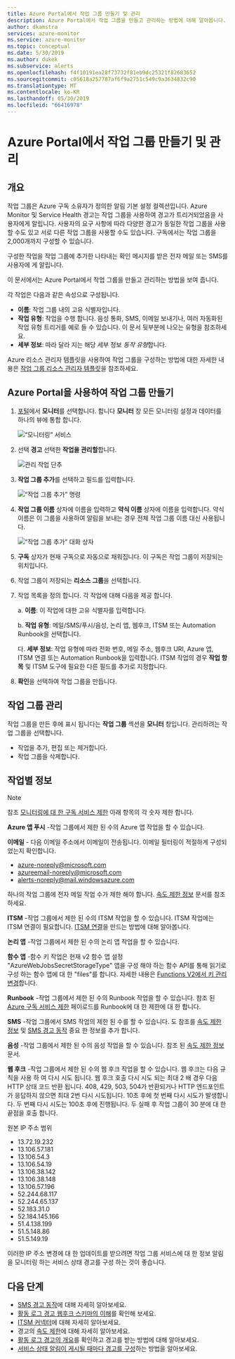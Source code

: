 ```yaml
---
title: Azure Portal에서 작업 그룹 만들기 및 관리
description: Azure Portal에서 작업 그룹을 만들고 관리하는 방법에 대해 알아봅니다.
author: dkamstra
services: azure-monitor
ms.service: azure-monitor
ms.topic: conceptual
ms.date: 5/30/2019
ms.author: dukek
ms.subservice: alerts
ms.openlocfilehash: f4f10191ea28f73732f81eb9dc25321f82683652
ms.sourcegitcommit: c05618a257787af6f9a2751c549c9a3634832c90
ms.translationtype: MT
ms.contentlocale: ko-KR
ms.lasthandoff: 05/30/2019
ms.locfileid: "66416978"
---
```

# <a name="create-and-manage-action-groups-in-the-azure-portal"></a>Azure Portal에서 작업 그룹 만들기 및 관리
## <a name="overview"></a>개요 ##
작업 그룹은 Azure 구독 소유자가 정의한 알림 기본 설정 컬렉션입니다. Azure Monitor 및 Service Health 경고는 작업 그룹을 사용하여 경고가 트리거되었음을 사용자에게 알립니다. 사용자의 요구 사항에 따라 다양한 경고가 동일한 작업 그룹을 사용할 수도 있고 서로 다른 작업 그룹을 사용할 수도 있습니다. 구독에서는 작업 그룹을 2,000개까지 구성할 수 있습니다.

구성한 작업을 작업 그룹에 추가한 나타내는 확인 메시지를 받은 전자 메일 또는 SMS를 사용자에 게 알립니다.

이 문서에서는 Azure Portal에서 작업 그룹을 만들고 관리하는 방법을 보여 줍니다.

각 작업은 다음과 같은 속성으로 구성됩니다.

* **이름**: 작업 그룹 내의 고유 식별자입니다.  
* **작업 유형**: 작업을 수행 합니다. 음성 통화, SMS, 이메일 보내기나, 여러 자동화된 작업 유형 트리거를 예로 들 수 있습니다. 이 문서 뒷부분에 나오는 유형을 참조하세요.
* **세부 정보**: 따라 달라 지는 해당 세부 정보 *동작 유형*합니다.

Azure 리소스 관리자 템플릿을 사용하여 작업 그룹을 구성하는 방법에 대한 자세한 내용은 [작업 그룹 리소스 관리자 템플릿](../../azure-monitor/platform/action-groups-create-resource-manager-template.md)을 참조하세요.

## <a name="create-an-action-group-by-using-the-azure-portal"></a>Azure Portal을 사용하여 작업 그룹 만들기 ##
1. [포털](https://portal.azure.com)에서 **모니터**를 선택합니다. 합니다 **모니터** 창 모든 모니터링 설정과 데이터를 하나의 뷰에 통합 합니다.

    ![“모니터링” 서비스](./media/action-groups/home-monitor.png)
1. 선택 **경고** 선택한 **작업을 관리할**합니다.

    ![관리 작업 단추](./media/action-groups/manage-action-groups.png)
1. **작업 그룹 추가**를 선택하고 필드를 입력합니다.

    ![“작업 그룹 추가” 명령](./media/action-groups/add-action-group.png)
1. **작업 그룹 이름** 상자에 이름을 입력하고 **약식 이름** 상자에 이름을 입력합니다. 약식 이름은 이 그룹을 사용하여 알림을 보내는 경우 전체 작업 그룹 이름 대신 사용됩니다.

      ![“작업 그룹 추가” 대화 상자](./media/action-groups/action-group-define.png)

1. **구독** 상자가 현재 구독으로 자동으로 채워집니다. 이 구독은 작업 그룹이 저장되는 위치입니다.

1. 작업 그룹이 저장되는 **리소스 그룹**을 선택합니다.

1. 작업 목록을 정의 합니다. 각 작업에 대해 다음을 제공 합니다.

    a. **이름**: 이 작업에 대한 고유 식별자를 입력합니다.

    b. **작업 유형**: 메일/SMS/푸시/음성, 논리 앱, 웹후크, ITSM 또는 Automation Runbook을 선택합니다.

    다. **세부 정보**: 작업 유형에 따라 전화 번호, 메일 주소, 웹후크 URI, Azure 앱, ITSM 연결 또는 Automation Runbook을 입력합니다. ITSM 작업의 경우 **작업 항목** 및 ITSM 도구에 필요한 다른 필드를 추가로 지정합니다.

1. **확인**을 선택하여 작업 그룹을 만듭니다.

## <a name="manage-your-action-groups"></a>작업 그룹 관리 ##
작업 그룹을 만든 후에 표시 됩니다는 **작업 그룹** 섹션을 **모니터** 창입니다. 관리하려는 작업 그룹을 선택합니다.

* 작업을 추가, 편집 또는 제거합니다.
* 작업 그룹을 삭제합니다.

## <a name="action-specific-information"></a>작업별 정보
> [!NOTE]
> 참조 [모니터링에 대 한 구독 서비스 제한](https://docs.microsoft.com/azure/azure-subscription-service-limits#monitor-limits) 아래 항목의 각 숫자 제한 합니다.  

**Azure 앱 푸시** -작업 그룹에서 제한 된 수의 Azure 앱 작업을 할 수 있습니다.

**이메일** - 다음 이메일 주소에서 이메일이 전송됩니다. 이메일 필터링이 적절하게 구성되었는지 확인합니다.
- azure-noreply@microsoft.com
- azureemail-noreply@microsoft.com
- alerts-noreply@mail.windowsazure.com

하나의 작업 그룹에 전자 메일 작업 수가 제한 해야 합니다. [속도 제한 정보](./../../azure-monitor/platform/alerts-rate-limiting.md) 문서를 참조하세요.

**ITSM** -작업 그룹에서 제한 된 수의 ITSM 작업을 할 수 있습니다. ITSM 작업에는 ITSM 연결이 필요합니다. [ITSM 연결](../../azure-monitor/platform/itsmc-overview.md)을 만드는 방법에 대해 알아봅니다.

**논리 앱** -작업 그룹에서 제한 된 수의 논리 앱 작업을 할 수 있습니다.

**함수 앱** -함수 키 작업은 현재 v2 함수 앱 설정 "AzureWebJobsSecretStorageType" 앱을 구성 해야 하는 함수 API를 통해 읽기로 구성 하는 함수 앱에 대 한 "files"를 합니다. 자세한 내용은 [Functions V2에서 키 관리 변경]( https://aka.ms/funcsecrets)합니다.

**Runbook** -작업 그룹에서 제한 된 수의 Runbook 작업을 할 수 있습니다. 참조 된 [Azure 구독 서비스 제한](../../azure-subscription-service-limits.md) 페이로드를 Runbook에 대 한 제한에 대 한 합니다.

**SMS** -작업 그룹에서 SMS 작업의 제한 된 수를 할 수 있습니다. 도 참조를 [속도 제한 정보](./../../azure-monitor/platform/alerts-rate-limiting.md) 및 [SMS 경고 동작](../../azure-monitor/platform/alerts-sms-behavior.md) 중요 한 정보를 추가 합니다. 

**음성** -작업 그룹에서 제한 된 수의 음성 작업을 할 수 있습니다. 참조 된 [속도 제한 정보](./../../azure-monitor/platform/alerts-rate-limiting.md) 문서.

**웹 후크** -작업 그룹에서 제한 된 수의 웹 후크 작업을 할 수 있습니다. 웹 후크는 다음 규칙을 사용 하 여 다시 시도 됩니다. 웹 후크 호출 다시 시도 되는 최대 2 배 경우 다음 HTTP 상태 코드 반환 됩니다. 408, 429, 503, 504가 반환되거나 HTTP 엔드포인트가 응답하지 않으면 최대 2번 다시 시도됩니다. 10초 후에 첫 번째 다시 시도가 발생합니다. 두 번째 다시 시도는 100초 후에 진행됩니다. 두 실패 후 작업 그룹이 30 분에 대 한 끝점을 호출 합니다. 

원본 IP 주소 범위
 - 13.72.19.232
 - 13.106.57.181
 - 13.106.54.3
 - 13.106.54.19
 - 13.106.38.142
 - 13.106.38.148
 - 13.106.57.196
 - 52.244.68.117
 - 52.244.65.137
 - 52.183.31.0
 - 52.184.145.166
 - 51.4.138.199
 - 51.5.148.86
 - 51.5.149.19

이러한 IP 주소 변경에 대 한 업데이트를 받으려면 작업 그룹 서비스에 대 한 정보 알림을 모니터링 하는 서비스 상태 경고를 구성 하는 것이 좋습니다.

## <a name="next-steps"></a>다음 단계 ##
* [SMS 경고 동작](../../azure-monitor/platform/alerts-sms-behavior.md)에 대해 자세히 알아보세요.  
* [활동 로그 경고 웹후크 스키마의 이해](../../azure-monitor/platform/activity-log-alerts-webhook.md)를 확인해 보세요.  
* [ITSM 커넥터](../../azure-monitor/platform/itsmc-overview.md)에 대해 자세히 알아보세요.
* 경고의 [속도 제한](../../azure-monitor/platform/alerts-rate-limiting.md)에 대해 자세히 알아보세요.
* [활동 로그 경고의 개요](../../azure-monitor/platform/alerts-overview.md)를 확인하고 경고를 받는 방법에 대해 알아보세요.  
* [서비스 상태 알림이 게시될 때마다 경고를 구성](../../azure-monitor/platform/alerts-activity-log-service-notifications.md)하는 방법을 알아보세요.
